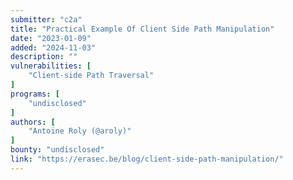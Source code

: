 ```yaml
---
submitter: "c2a"
title: "Practical Example Of Client Side Path Manipulation"
date: "2023-01-09"
added: "2024-11-03"
description: ""
vulnerabilities: [
    "Client-side Path Traversal"
]
programs: [
    "undisclosed"
]
authors: [
    "Antoine Roly (@aroly)"
]
bounty: "undisclosed"
link: "https://erasec.be/blog/client-side-path-manipulation/"
---
```




